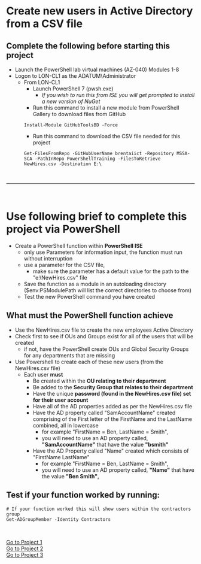 <!--
    <details><summary>Click for hint</summary><Strong> 

    ``` 
    HINT
    ```
    </Strong></details> 
    <details><summary>Click to see the answer</summary><Strong> 
    
    ```
    ANSWER
    ```
    </Strong></details> 
-->
# Create new users in Active Directory from a CSV file

## Complete the following before starting this project

- Launch the PowerShell lab virtual machines (AZ-040) Modules 1-8
- Logon to LON-CL1 as the ADATUM\Administrator
  - From LON-CL1 
    - Launch PowerShell 7 (pwsh.exe)
      - *If you wish to run this from ISE you will get prompted to install a new version of NuGet*
    - Run this command to install a new module from PowerShell Gallery to download files from GitHub 
    ```
    Install-Module GitHubToolsBD -Force
    ```
    - Run this command to download the CSV file needed for this project
    ```
    Get-FilesFromRepo -GitHubUserName brentaiict -Repository MSSA-SCA -PathInRepo PowerShellTraining -FilesToRetrieve NewHires.csv -Destination E:\ 
    ```

<br>

---

<br>



# Use following brief to complete this project via PowerShell

- Create a PowerShell function within **PowerShell ISE**
  - only use Parameters for information input, the function must run without interruption 
  - use a parameter for the CSV file, 
    - make sure the parameter has a default value for the path to the "e:\NewHires.csv" file 
  - Save the function as a module in an autoloading directory ($env:PSModulePath will list the correct directories to choose from) 
  - Test the new PowerShell command you have created

## What must the PowerShell function achieve

- Use the NewHires.csv file to create the new employees Active Directory
- Check first to see if OUs and Groups exist for all of the users that will be created 
  - if not, have the PowerShell create OUs and Global Security Groups for any departments that are missing 
- Use Powershell to create each of these new users (from the NewHires.csv file)
  - Each user **must** 
    - Be created within the **OU relating to their department**
    - Be added to the **Security Group that relates to their department**
    - Have the unique **password (found in the NewHires.csv file) set for their user account**
    - Have all of the AD properties added as per the NewHires.csv file
    - Have the AD property called "SamAccountName" created comprising of the First letter of the FirstName and the LastName combined, all in lowercase
      - for example "FirstName = Ben, LastName =  Smith", 
      - you will need to use an AD property called, **"SamAccountName"** that have the value **"bsmith"**    
    - Have the AD Property called "Name" created which consists of "FirstName LastName"
      - for example "FirstName = Ben, LastName =  Smith", 
      - you will need to use an AD property called, **"Name"** that have the value **"Ben Smith"**[.](PSADProjectSolutions.md#solutions-for-the-ps-projects)   

## Test if your function worked by running:
   
```
# If your function worked this will show users within the contractors group
Get-ADGroupMember -Identity Contractors
```


<br>
<!--
<details><summary>Click to see the answer</summary><Strong>  

```
function Add-NewUser {
  [cmdletBinding()]
  Param($CSVFilePath = 'E:\NewHires.csv')

  $Users = Import-Csv -Path $CSVFilePath
  $DepartmentNames = $Users.Department | Select-Object -Unique # Get an array of all of the Departments that are needed
  $CurrentOUNames = (Get-ADOrganizationalUnit -Filter *).Name # Get an array of OU names
  $CurrentGroupNames = (Get-ADGroup -Filter *).Name # Get an array of Group names
  foreach ($DepartmentName in $DepartmentNames) { # Checking to see if the OUs and Groups are already created
    if ($DepartmentName -notin $CurrentOUNames) {
      New-ADOrganizationalUnit -Name $DepartmentName -Path 'dc=adatum,dc=com'
    }
    if ($DepartmentName -notin $CurrentGroupNames) {
      New-ADGroup -GroupScope Global -Name $DepartmentName -Path "ou=$DepartmentName,dc=adatum,dc=com"
    }
  }
  $UserTotalCount = $Users.Count
  $CurrentUserCount = 0  
  foreach ($User in $Users) {
    $CurrentUserCount++
    Write-Progress -Activity "Creating Users" -PercentComplete ($CurrentUserCount/$UserTotalCount*100) -CurrentOperation  "Creating User: $($User.FirstName + ' ' + $User.LastName)"
    # Creating all of the information needed to create the user
    $Name = $User.firstname + ' ' + $User.lastname
    $OU = 'OU=' + $User.department + ',DC=adatum,DC=com'
    $secPwd = $User.password | ConvertTo-SecureString -AsPlainText -Force
    $SamAccountName = $User.firstname.SubString(0,1) + $User.lastname
    
    $Parameters = @{ # Splatting the paramaters for New-ADUser, instead of listing parameters on one line after the command
      Name=$Name
      Path=$OU
      GivenName=$User.firstname
      Surname=$User.lastname
      SamAccountName=$SamAccountName
      AccountPassword=$secPwd 
      Department=$User.department 
      Office=$User.officename 
      UserPrincipalName=$user.upn 
      MobilePhone=$User.mobilephone 
      City=$User.city 
      StreetAddress=$User.streetaddress
    }
    New-ADUser @Parameters # Creating the new user
    $NewUser = Get-ADUser -Identity $SamAccountName
    Add-ADGroupMember -Identity $User.department -Members $NewUser  # Adding the new user to the relevant group
  }
}
```
    
</Strong></details> 
-->
<!--
-->

[Go to Project 1](PSADProject1.md#create-new-users-in-active-directory-from-a-csv-file)<br>
[Go to Project 2](PSADProject2.md#restore-an-accidently-deleted-ad-user-account-from-the-recycle-bin)<br>
[Go to Project 3](PSADProject3.md#find-all-direct-and-indirect-groups-an-ad-user-is-a-member-of)<br>
